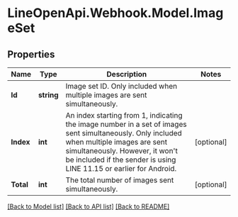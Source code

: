 # LineOpenApi.Webhook.Model.ImageSet

## Properties

Name | Type | Description | Notes
------------ | ------------- | ------------- | -------------
**Id** | **string** | Image set ID. Only included when multiple images are sent simultaneously. | 
**Index** | **int** | An index starting from 1, indicating the image number in a set of images sent simultaneously. Only included when multiple images are sent simultaneously. However, it won&#39;t be included if the sender is using LINE 11.15 or earlier for Android. | [optional] 
**Total** | **int** | The total number of images sent simultaneously. | [optional] 

[[Back to Model list]](../README.md#documentation-for-models) [[Back to API list]](../README.md#documentation-for-api-endpoints) [[Back to README]](../README.md)

